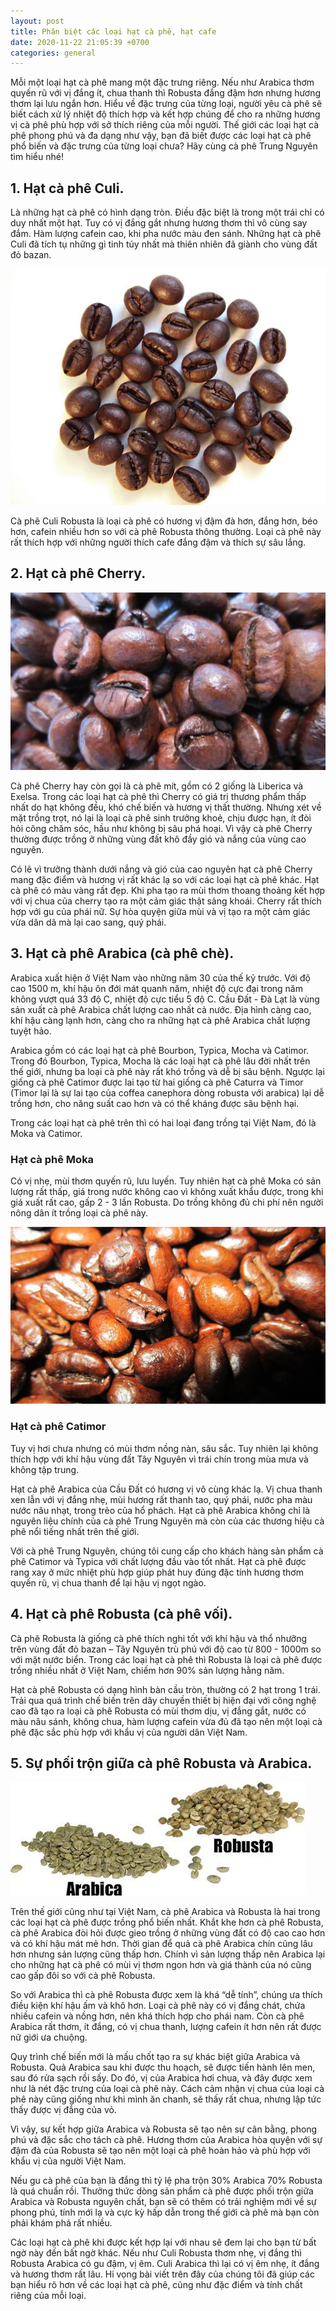 ```yaml
---
layout: post
title: Phân biệt các loại hạt cà phê, hạt cafe
date: 2020-11-22 21:05:39 +0700
categories: general
---
```


Mỗi một loại hạt cà phê mang một đặc trưng riêng. Nếu như Arabica thơm quyến rũ với vị đắng ít, chua thanh thì Robusta đắng đậm hơn nhưng hương thơm lại lưu ngắn hơn. Hiểu về đặc trưng của từng loại, người yêu cà phê sẽ biết cách xử lý nhiệt độ thích hợp và kết hợp chúng để cho ra những hương vị cà phê phù hợp với sở thích riêng của mỗi người. Thế giới các loại hạt cà phê phong phú và đa dạng như vậy, bạn đã biết được các loại hạt cà phê phổ biến và đặc trưng của từng loại chưa? Hãy cùng cà phê Trung Nguyên tìm hiểu nhé!

## 1. Hạt cà phê Culi.

Là những hạt cà phê có hình dạng tròn. Điều đặc biệt là trong một trái chỉ có duy nhất một hạt. Tuy có vị đắng gắt nhưng hương thơm thì vô cùng say đắm. Hàm lượng cafein cao, khi pha nước màu đen sánh. Những hạt cà phê Culi đã tích tụ những gì tinh túy nhất mà thiên nhiên đã giành cho vùng đất đỏ bazan.

![Hạt cà phê Culi](/assets/hat-ca-phe-culi.jpg)

Cà phê Culi Robusta là loại cà phê có hương vị đậm đà hơn, đắng hơn, béo hơn, cafein nhiều hơn so với cà phê Robusta thông thường. Loại cà phê này rất thích hợp với những người thích cafe đắng đậm và thích sự sâu lắng.

## 2. Hạt cà phê Cherry.

![Hạt cà phê Cherry](/assets/hat-ca-phe-cherry.jpg)

Cà phê Cherry hay còn gọi là cà phê mít, gồm có 2 giống là Liberica và Exelsa. Trong các loại hạt cà phê thì Cherry có giá trị thương phẩm thấp nhất do hạt không đều, khó chế biến và hương vị thất thường. Nhưng xét về mặt trồng trọt, nó lại là loại cà phê sinh trưởng khoẻ, chịu được hạn, ít đòi hỏi công chăm sóc, hầu như không bị sâu phá hoại. Vì vậy cà phê Cherry thường được trồng ở những vùng đất khô đầy gió và nắng của vùng cao nguyên.

Có lẽ vì trưởng thành dưới nắng và gió của cao nguyên hạt cà phê Cherry mang đặc điểm và hương vị rất khác lạ so với các loại hạt cà phê khác. Hạt cà phê có màu vàng rất đẹp. Khi pha tạo ra mùi thơm thoang thoảng kết hợp với vị chua của cherry tạo ra một cảm giác thật sảng khoái. Cherry rất thích hợp với gu của phái nữ. Sự hòa quyện giữa mùi và vị tạo ra một cảm giác vừa dân dã mà lại cao sang, quý phái.

## 3. Hạt cà phê Arabica (cà phê chè).

Arabica xuất hiện ở Việt Nam vào những năm 30 của thế kỷ trước. Với độ cao 1500 m, khí hậu ôn đới mát quanh năm, nhiệt độ cực đại trong năm không vượt quá 33 độ C, nhiệt độ cực tiểu 5 độ C. Cầu Đất - Đà Lạt là vùng sản xuất cà phê Arabica chất lượng cao nhất cả nước. Địa hình càng cao, khí hậu càng lạnh hơn, càng cho ra những hạt cà phê Arabica chất lượng tuyệt hảo.

Arabica gồm có các loại hạt cà phê Bourbon, Typica, Mocha và Catimor. Trong đó Bourbon, Typica, Mocha là các loại hạt cà phê lâu đời nhất trên thế giới, nhưng ba loại cà phê này rất khó trồng và dễ bị sâu bệnh. Ngược lại giống cà phê Catimor được lai tạo từ hai giống cà phê Caturra và Timor (Timor lại là sự lai tạo của coffea canephora dòng robusta với arabica) lại dễ trồng hơn, cho năng suất cao hơn và có thể kháng được sâu bệnh hại.

Trong các loại hạt cà phê trên thì có hai loại đang trồng tại Việt Nam, đó là Moka và Catimor.

### Hạt cà phê Moka

Có vị nhẹ, mùi thơm quyến rũ, lưu luyến. Tuy nhiên hạt cà phê Moka có sản lượng rất thấp, giá trong nước không cao vì không xuất khẩu được, trong khi giá xuất rất cao, gấp 2 - 3 lần Robusta. Do trồng không đủ chi phí nên người nông dân ít trồng loại cà phê này.

![Hạt cà phê Moka](/assets/hat-ca-phe-moka.jpg)

### Hạt cà phê Catimor

Tuy vị hơi chưa nhưng có mùi thơm nồng nàn, sâu sắc. Tuy nhiên lại không thích hợp với khí hậu vùng đất Tây Nguyên vì trái chín trong mùa mưa và không tập trung.

Hạt cà phê Arabica của Cầu Đất có hương vị vô cùng khác lạ. Vị chua thanh xen lẫn với vị đắng nhẹ, mùi hương rất thanh tao, quý phái, nước pha màu nước nâu nhạt, trong trẻo của hổ phách. Hạt cà phê Arabica không chỉ là nguyên liệu chính của cà phê Trung Nguyên mà còn của các thương hiệu cà phê nổi tiếng nhất trên thế giới.

Với cà phê Trung Nguyên, chúng tôi cung cấp cho khách hàng sản phẩm cà phê Catimor và Typica với chất lượng đầu vào tốt nhất. Hạt cà phê được rang xay ở mức nhiệt phù hợp giúp phát huy đúng đặc tính hương thơm quyến rũ, vị chua thanh để lại hậu vị ngọt ngào.

## 4. Hạt cà phê Robusta (cà phê vối).

Cà phê Robusta là giống cà phê thích nghi tốt với khí hậu và thổ nhưỡng trên vùng đất đỏ bazan – Tây Nguyên trù phú với độ cao từ 800 - 1000m so với mặt nước biển. Trong các loại hạt cà phê thì Robusta là loại cà phê được trồng nhiều nhất ở Việt Nam, chiếm hơn 90% sản lượng hằng năm.

Hạt cà phê Robusta có dạng hình bàn cầu tròn, thường có 2 hạt trong 1 trái. Trải qua quá trình chế biến trên dây chuyền thiết bị hiện đại với công nghệ cao đã tạo ra loại cà phê Robusta có mùi thơm dịu, vị đắng gắt, nước có màu nâu sánh, không chua, hàm lượng cafein vừa đủ đã tạo nên một loại cà phê đặc sắc phù hợp với khẩu vị của người dân Việt Nam.

## 5. Sự phối trộn giữa cà phê Robusta và Arabica.

![Hình ảnh hạt cà phê Arabica và Robusta](/assets/hat-ca-phe-arabica-robusta.jpg)

Trên thế giới cũng như tại Việt Nam, cà phê Arabica và Robusta là hai trong các loại hạt cà phê được trồng phổ biến nhất. Khắt khe hơn cà phê Robusta, cà phê Arabica đòi hỏi được gieo trồng ở những vùng đất có độ cao cao hơn và có khí hậu mát mẻ hơn. Thời gian để quả cà phê Arabica chín cũng lâu hơn nhưng sản lượng cũng thấp hơn. Chính vì sản lượng thấp nên Arabica lại cho những hạt cà phê có mùi vị thơm ngon hơn và giá thành của nó cũng cao gấp đôi so với cà phê Robusta.

So với Arabica thì cà phê Robusta được xem là khá “dễ tính”, chúng ưa thích điều kiện khí hậu ấm và khô hơn. Loại cà phê này có vị đắng chát, chứa nhiều cafein và nồng hơn, nên khá thích hợp cho phái nam. Còn cà phê Arabica rất thơm, ít đắng, có vị chua thanh, lượng cafein ít hơn nên rất được nữ giới ưa chuộng.

Quy trình chế biến mới là mấu chốt tạo ra sự khác biệt giữa Arabica và Robusta. Quả Arabica sau khi được thu hoạch, sẽ được tiến hành lên men, sau đó rửa sạch rồi sấy. Do đó, vị của Arabica hơi chua, và đây được xem như là nét đặc trưng của loại cà phê này. Cách cảm nhận vị chua của loại cà phê này cũng giống như khi mình ăn chanh, sẽ thấy rất chua, nhưng lập tức thấy được vị đắng của vỏ.

Vì vậy, sự kết hợp giữa Arabica và Robusta sẽ tạo nên sự cân bằng, phong phú và đặc sắc cho tách cà phê. Hương thơm của Arabica hòa quyện với sự đậm đà của Robusta sẽ tạo nên một loại cà phê hoàn hảo và phù hợp với khẩu vị của người Việt Nam.

Nếu gu cà phê của bạn là đắng thì tỷ lệ pha trộn 30% Arabica 70% Robusta là quá chuẩn rồi. Thưởng thức dòng sản phẩm cà phê được phối trộn giữa Arabica và Robusta nguyên chất, bạn sẽ có thêm có trải nghiệm mới về sự phong phú, tính mới lạ và cực kỳ hấp dẫn trong thế giới cà phê mà bạn còn phải khám phá rất nhiều.

Các loại hạt cà phê khi được kết hợp lại với nhau sẽ đem lại cho bạn từ bất ngờ này đến bất ngờ khác. Nếu như Culi Robusta thơm nhẹ, vị đắng thì Robusta Arabica có gu đậm, vị êm. Culi Arabica thì lại có vị êm nhẹ, ít đắng và hương thơm rất lâu. Hi vọng bài viết trên đây của chúng tôi đã giúp các bạn hiểu rõ hơn về các loại hạt cà phê, cũng như đặc điểm và tính chất riêng của mỗi loại.
